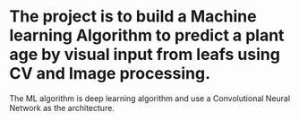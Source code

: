 # The project is to build a Machine learning Algorithm to predict a plant age by visual input from leafs using CV and Image processing.

The ML algorithm is deep learning algorithm and use a Convolutional Neural Network as the architecture. 

